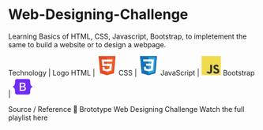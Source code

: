 # Web-Designing-Challenge
Learning Basics of HTML, CSS, Javascript, Bootstrap, to impletement the same to build a website or to design a webpage.


Technology | Logo
HTML | <img src="https://raw.githubusercontent.com/devicons/devicon/master/icons/html5/html5-original.svg" alt="HTML5" width="40" height="40"/>
CSS | <img src="https://raw.githubusercontent.com/devicons/devicon/master/icons/css3/css3-original.svg" alt="CSS3" width="40" height="40"/>
JavaScript | <img src="https://raw.githubusercontent.com/devicons/devicon/master/icons/javascript/javascript-original.svg" alt="JavaScript" width="40" height="40"/>
Bootstrap | <img src="https://raw.githubusercontent.com/devicons/devicon/master/icons/bootstrap/bootstrap-plain.svg" alt="Bootstrap" width="40" height="40"/>


Source / Reference
🎯 Brototype Web Designing Challenge
Watch the full playlist here

